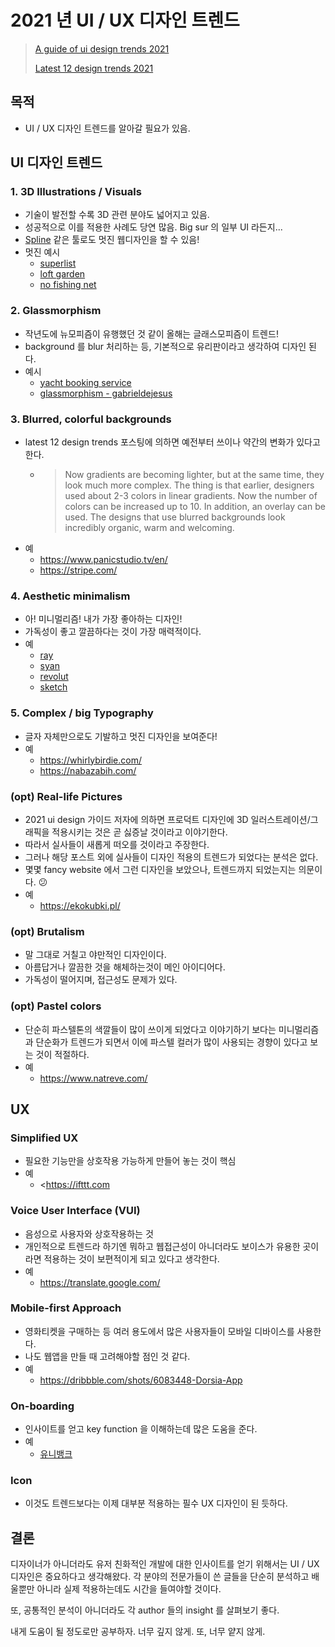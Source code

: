 # 2021 년 UI / UX 디자인 트렌드

> [A guide of ui design trends 2021](https://uxdesign.cc/a-guide-of-ui-design-trends-for-2021-637ac038cb99)
>
> [Latest 12 design trends 2021](https://www.codica.com/blog/12-leading-ui-ux-design-trends-to-dominate-in-2020-2021/)

## 목적

- UI / UX 디자인 트렌드를 알아갈 필요가 있음.

## UI 디자인 트렌드

### 1. 3D Illustrations / Visuals

- 기술이 발전할 수록 3D 관련 분야도 넓어지고 있음.
- 성공적으로 이를 적용한 사례도 당연 많음. Big sur 의 일부 UI 라든지...
- [Spline](https://spline.design/) 같은 툴로도 멋진 웹디자인을 할 수 있음!
- 멋진 예시
  - [superlist](https://superlistapp.com/)
  - [loft garden](https://www.loftgarten.co/)
  - [no fishing net](https://www.no-fishing.net/)

### 2. Glassmorphism

- 작년도에 뉴모피즘이 유행했던 것 같이 올해는 글래스모피즘이 트렌드!
- background 를 blur 처리하는 등, 기본적으로 유리판이라고 생각하여 디자인 된다.
- 예시
  - [yacht booking service](https://dribbble.com/shots/14917060-Yacht-Booking-Service-Application-Rent-Yacht)
  - [glassmorphism - gabrieldejesus](https://gabrieldejesus.github.io/glassmorphism/)

### 3. Blurred, colorful backgrounds

- latest 12 design trends 포스팅에 의하면 예전부터 쓰이나 약간의 변화가 있다고 한다.
  - > Now gradients are becoming lighter, but at the same time, they look much
    > more complex. The thing is that earlier, designers used about 2-3 colors
    > in linear gradients. Now the number of colors can be increased up to 10.
    > In addition, an overlay can be used.
    > The designs that use blurred backgrounds look incredibly organic, warm
    > and welcoming.
- 예
  - <https://www.panicstudio.tv/en/>
  - <https://stripe.com/>

### 4. Aesthetic minimalism

- 아! 미니멀리즘! 내가 가장 좋아하는 디자인!
- 가독성이 좋고 깔끔하다는 것이 가장 매력적이다.
- 예
  - [ray](https://ray.care/)
  - [syan](https://syan-tokyo.com/works/)
  - [revolut](https://www.revolut.com/en-PL/)
  - [sketch](https://www.sketch.com/)

### 5. Complex / big Typography

- 글자 자체만으로도 기발하고 멋진 디자인을 보여준다!
- 예
  - <https://whirlybirdie.com/>
  - <https://nabazabih.com/>

### (opt) Real-life Pictures

- 2021 ui design 가이드 저자에 의하면 프로덕트 디자인에 3D 일러스트레이션/그래픽을 적용시키는 것은
  곧 싫증날 것이라고 이야기한다.
- 따라서 실사들이 새롭게 떠오를 것이라고 주장한다.
- 그러나 해당 포스트 외에 실사들이 디자인 적용의 트렌드가 되었다는 분석은 없다.
- 몇몇 fancy website 에서 그런 디자인을 보았으나, 트렌드까지 되었는지는 의문이다. :confused:
- 예
  - <https://ekokubki.pl/>

### (opt) Brutalism

- 말 그대로 거칠고 야만적인 디자인이다.
- 아름답거나 깔끔한 것을 해체하는것이 메인 아이디어다.
- 가독성이 떨어지며, 접근성도 문제가 있다.

### (opt) Pastel colors

- 단순히 파스텔톤의 색깔들이 많이 쓰이게 되었다고 이야기하기 보다는 미니멀리즘과 단순화가 트렌드가 되면서
  이에 파스텔 컬러가 많이 사용되는 경향이 있다고 보는 것이 적절하다.
- 예
  - <https://www.natreve.com/>

## UX

### Simplified UX

- 필요한 기능만을 상호작용 가능하게 만들어 놓는 것이 핵심
- 예
  - <<https://ifttt.com>

### Voice User Interface (VUI)

- 음성으로 사용자와 상호작용하는 것
- 개인적으로 트렌드라 하기엔 뭐하고 웹접근성이 아니더라도 보이스가 유용한 곳이라면 적용하는 것이 보편적이게 되고 있다고 생각한다.
- 예
  - <https://translate.google.com/>

### Mobile-first Approach

- 영화티켓을 구매하는 등 여러 용도에서 많은 사용자들이 모바일 디바이스를 사용한다.
- 나도 웹앱을 만들 때 고려해야할 점인 것 같다.
- 예
  - <https://dribbble.com/shots/6083448-Dorsia-App>

### On-boarding

- 인사이트를 얻고 key function 을 이해하는데 많은 도움을 준다.
- 예
  - [유니뱅크](https://dribbble.com/shots/14729928-Unibank-App-Onboarding-Screen)

### Icon

- 이것도 트렌드보다는 이제 대부분 적용하는 필수 UX 디자인이 된 듯하다.

## 결론

디자이너가 아니더라도 유저 친화적인 개발에 대한 인사이트를 얻기 위해서는 UI / UX 디자인은 중요하다고 생각해왔다.
각 분야의 전문가들이 쓴 글들을 단순히 분석하고 배울뿐만 아니라 실제 적용하는데도 시간을 들여야할 것이다.

또, 공통적인 분석이 아니더라도 각 author 들의 insight 를 살펴보기 좋다.

내게 도움이 될 정도로만 공부하자. 너무 깊지 않게. 또, 너무 얕지 않게.
